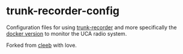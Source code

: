 # trunk-recorder-config
Configuration files for using [trunk-recorder](https://github.com/robotastic/trunk-recorder) and more specifically the [docker version](https://hub.docker.com/r/robotastic/trunk-recorder) to monitor the UCA radio system.

Forked from [cleeb](https://github.com/cschmittiey/usu-dsd-config/) with love.
